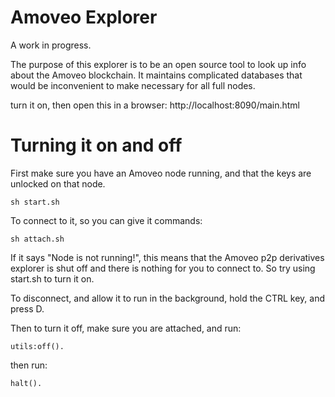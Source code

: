 Amoveo Explorer
=====

A work in progress. 

The purpose of this explorer is to be an open source tool to look up info about the Amoveo blockchain. It maintains complicated databases that would be inconvenient to make necessary for all full nodes.

turn it on, then open this in a browser: http://localhost:8090/main.html


Turning it on and off
=======

First make sure you have an Amoveo node running, and that the keys are unlocked on that node.

```
sh start.sh
```

To connect to it, so you can give it commands:
```
sh attach.sh
```
If it says "Node is not running!", this means that the Amoveo p2p derivatives explorer is shut off and there is nothing for you to connect to. So try using start.sh to turn it on.

To disconnect, and allow it to run in the background, hold the CTRL key, and press D.

Then to turn it off, make sure you are attached, and run:

```
utils:off().
```
then run:
```
halt().
```

